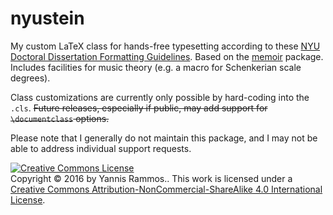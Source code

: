 # nyustein

My custom LaTeX class for hands-free typesetting according to these [NYU Doctoral Dissertation Formatting Guidelines](http://steinhardt.nyu.edu/doctoral/dissertation/formatting). Based on the [memoir](http://www.ctan.org/pkg/memoir) package. Includes facilities for music theory (e.g. a macro for Schenkerian scale degrees).

Class customizations are currently only possible by hard-coding into the `.cls`. ~~Future releases, especially if public, may add support for `\documentclass` options.~~

Please note that I generally do not maintain this package, and I may not be able to address individual support requests.

<a rel="license" href="http://creativecommons.org/licenses/by-nc-sa/4.0/"><img alt="Creative Commons License" style="border-width:0" src="https://i.creativecommons.org/l/by-nc-sa/4.0/80x15.png" /></a><br /> Copyright © 2016 by Yannis Rammos.. This work is licensed under a <a rel="license" href="http://creativecommons.org/licenses/by-nc-sa/4.0/">Creative Commons Attribution-NonCommercial-ShareAlike 4.0 International License</a>.